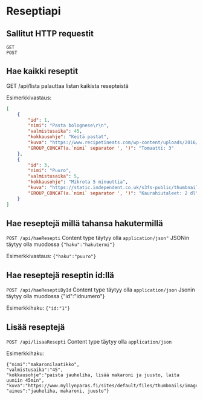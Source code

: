 # Reseptiapi

## Sallitut HTTP requestit
```
GET
POST
```

## Hae kaikki reseptit
GET  /api/lista
palauttaa listan kaikista resepteistä

Esimerkkivastaus:
```json    
[
    {
        "id": 1,
        "nimi": "Pasta bolognese\r\n",
        "valmistusaika": 45,
        "kokkausohje": "Keitä pastat",
        "kuva": "https://www.recipetineats.com/wp-content/uploads/2016/08/Spaghetti-Bolognese_3.jpg",
        "GROUP_CONCAT(a.`nimi` separator ', ')": "Tomaatti: 3"
    },
    {
        "id": 3,
        "nimi": "Puuro",
        "valmistusaika": 5,
        "kokkausohje": "Mikrota 5 minuuttia",
        "kuva": "https://static.independent.co.uk/s3fs-public/thumbnails/image/2013/10/10/17/38-porridge-ala.jpg",
        "GROUP_CONCAT(a.`nimi` separator ', ')": "Kaurahiutaleet: 2 dl"
    }
]
```
    

## Hae reseptejä millä tahansa hakutermillä
`POST /api/haeResepti`
Content type täytyy olla `application/json"` 
JSONin täytyy olla muodossa `{"haku":"hakutermi"}`

Esimerkkivastaus:
`{"haku":"puuro"}`

## Hae reseptejä reseptin id:llä
`POST /api/haeReseptiById`
Content type täytyy olla `application/json` 
Jsonin täytyy olla muodossa {"id":"idnumero"}
   
Esimerkkihaku:
`{"id:"1"}`
             
             
## Lisää reseptejä
`POST /api/lisaaResepti`
Content type täytyy olla `application/json` 
    
Esimerkkihaku:          
```
{"nimi":"makaronilaatikko",
"valmistusaika":"45",
"kokkausohje":"paista jauheliha, lisää makaroni ja juusto, laita uuniin 45min",
"kuva":"https://www.myllynparas.fi/sites/default/files/thumbnails/image/1187088704_makaronilaatikko_4.jpg",
"aines":"jauheliha, makaroni, juusto"}
```
